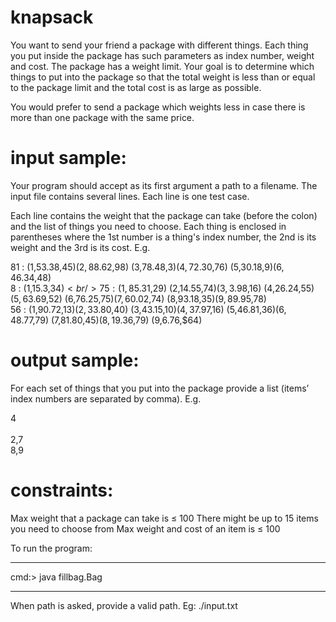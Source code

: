 # knapsack

You want to send your friend a package with different things.
Each thing you put inside the package has such parameters as index number, weight and cost.
The package has a weight limit.
Your goal is to determine which things to put into the package so that the total weight is less than or equal to the package limit and the total cost is as large as possible.

You would prefer to send a package which weights less in case there is more than one package with the same price.

# input sample:

Your program should accept as its first argument a path to a filename. The input file contains several lines. Each line is one test case.

Each line contains the weight that the package can take (before the colon) and the list of things you need to choose. Each thing is enclosed in parentheses where the 1st number is a thing's index number, the 2nd is its weight and the 3rd is its cost. E.g.

81 : (1,53.38,$45) (2,88.62,$98) (3,78.48,$3) (4,72.30,$76) (5,30.18,$9) (6,46.34,$48)<br/>
8 : (1,15.3,$34)<br/>
75 : (1,85.31,$29) (2,14.55,$74) (3,3.98,$16) (4,26.24,$55) (5,63.69,$52) (6,76.25,$75) (7,60.02,$74) (8,93.18,$35) (9,89.95,$78)<br/>
56 : (1,90.72,$13) (2,33.80,$40) (3,43.15,$10) (4,37.97,$16) (5,46.81,$36) (6,48.77,$79) (7,81.80,$45) (8,19.36,$79) (9,6.76,$64)<br/>

# output sample:

For each set of things that you put into the package provide a list (items’ index numbers are separated by comma). E.g.

4<br/>
<br/>
2,7<br/>
8,9<br/>

# constraints:

Max weight that a package can take is ≤ 100
There might be up to 15 items you need to choose from
Max weight and cost of an item is ≤ 100


To run the program:
****************************************
cmd:> java fillbag.Bag
****************************************
When path is asked, provide a valid path.
Eg: ./input.txt
